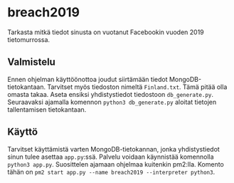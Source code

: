 # breach2019
Tarkasta mitkä tiedot sinusta on vuotanut Facebookin vuoden 2019 tietomurrossa.

## Valmistelu

Ennen ohjelman käyttöönottoa joudut siirtämään tiedot MongoDB-tietokantaan. Tarvitset myös tiedoston nimeltä `Finland.txt`. Tämä pitää olla omasta takaa. Aseta ensiksi yhdistystiedot tiedostoon `db_generate.py`. Seuraavaksi ajamalla komennon `python3 db_generate.py` aloitat tietojen tallentamisen tietokantaan. 

## Käyttö

Tarvitset käyttämistä varten MongoDB-tietokannan, jonka yhdistystiedot sinun tulee asettaa `app.py`:ssä. Palvelu voidaan käynnistää komennolla `python3 app.py`. Suosittelen ajamaan ohjelmaa kuitenkin pm2:lla. Komento tähän on `pm2 start app.py --name breach2019 --interpreter python3`. 

